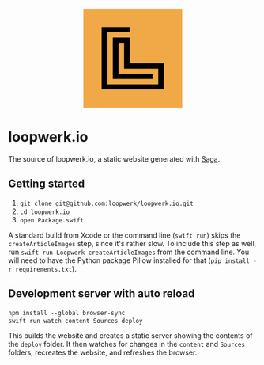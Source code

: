 <p align="center">
  <img src="logo.png" width="200" alt="tag-changelog" /> 
</p>

# loopwerk.io
The source of loopwerk.io, a static website generated with [Saga](https://github.com/loopwerk/Saga).

## Getting started
1. `git clone git@github.com:loopwerk/loopwerk.io.git`
2. `cd loopwerk.io`
3. `open Package.swift`

A standard build from Xcode or the command line (`swift run`) skips the `createArticleImages` step, since it's rather slow. To include this step as well, run `swift run Loopwerk createArticleImages` from the command line. You will need to have the Python package Pillow installed for that (`pip install -r requirements.txt`).

## Development server with auto reload
```
npm install --global browser-sync
swift run watch content Sources deploy
```

This builds the website and creates a static server showing the contents of the `deploy` folder. It then watches for changes in the `content` and `Sources` folders, recreates the website, and refreshes the browser.
